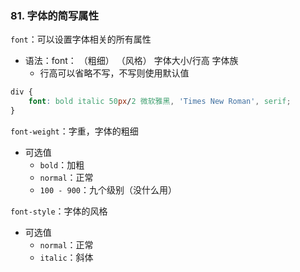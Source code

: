 ### 81. 字体的简写属性

`font`：可以设置字体相关的所有属性
- 语法：font： （粗细） （风格） 字体大小/行高 字体族
    - 行高可以省略不写，不写则使用默认值
```css
div {
    font: bold italic 50px/2 微软雅黑, 'Times New Roman', serif;
}
```

`font-weight`：字重，字体的粗细
- 可选值
    - `bold`：加粗
    - `normal`：正常
    - `100 - 900`：九个级别（没什么用）

`font-style`：字体的风格
- 可选值
    - `normal`：正常
    - `italic`：斜体